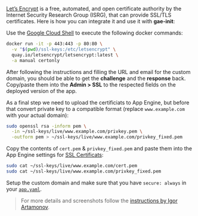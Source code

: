 [Let’s Encrypt](https://letsencrypt.org/) is a free, automated, and open
certificate authority by the Internet Security Research Group (ISRG), that can
provide SSL/TLS certificates. Here is how you can integrate it and use it with
**gae-init**:

Use the [Google Cloud Shell](https://cloud.google.com/cloud-shell/docs/) to
execute the following docker commands:

```bash
docker run -it -p 443:443 -p 80:80 \
  -v "$(pwd)/ssl-keys:/etc/letsencrypt" \
  quay.io/letsencrypt/letsencrypt:latest \
  -a manual certonly
```

After following the instructions and filling the URL and email for the custom
domain, you should be able to get the **challenge** and the **response** back.
Copy/paste them into the **Admin > SSL** to the respected fields on the
deployed version of the app.

As a final step we need to upload the certificiats to App Engine, but before
that convert private key to a compatible format (replace `www.example.com` with
your actual domain):

```bash
sudo openssl rsa -inform pem \
  -in ~/ssl-keys/live/www.example.com/privkey.pem \
  -outform pem > ~/ssl-keys/live/www.example.com/privkey_fixed.pem
```

Copy the contents of `cert.pem` & `privkey_fixed.pem` and paste them into the
App Engine settings for
[SSL Certificats](https://console.developers.google.com/appengine/settings/certificates):

```bash
sudo cat ~/ssl-keys/live/www.example.com/cert.pem
sudo cat ~/ssl-keys/live/www.example.com/privkey_fixed.pem
```

Setup the custom domain and make sure that you have `secure: always` in your
[`app.yaml`](https://github.com/gae-init/gae-init/blob/master/main/app.yaml#L49).

> For more details and screenshots follow the [instructions by Igor
Artamonov](http://igorartamonov.com/2015/12/lets-encrypt-ssl-google-appengine/).
